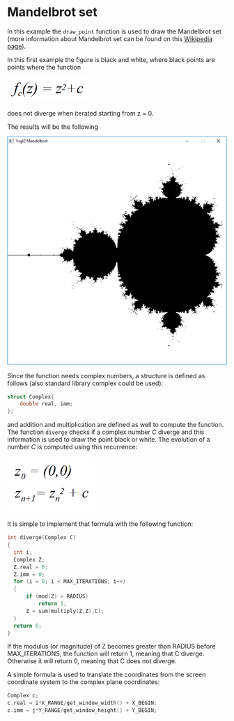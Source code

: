 # Mandelbrot set
In this example the ```draw_point``` function is used to draw the Mandelbrot set (more information about Mandelbrot set can be found on this [Wikipedia page](https://en.wikipedia.org/wiki/Mandelbrot_set)).

In this first example the figure is black and white, where black points are points where the function

![Function that creates the Mandelbrot set](./images/function.png)

does not diverge when iterated starting from z = 0.

The results will be the following

![Mandelbrot set](./images/screen.png)

Since the function needs complex numbers, a structure is defined as follows (also standard library complex could be used):

```c
struct Complex{
    double real, imm;
};
```
and addition and multiplication are defined as well to compute the function.
The function ```diverge``` checks if a complex number *C* diverge and this information is used to draw the point black or white. The evolution of a number *C* is computed using this recurrence:

![Recurrence](./images/iteration.png)

It is simple to implement that formula with the following function:

```c
int diverge(Complex C)
{
  int i;
  Complex Z;
  Z.real = 0;
  Z.imm = 0;
  for (i = 0; i < MAX_ITERATIONS; i++)
  {
      if (mod(Z) > RADIUS)
          return 1;
      Z = sum(multiply(Z,Z),C);
  }
  return 0;
}
```
If the modulus (or magnitude) of Z becomes greater than RADIUS before MAX_ITERATIONS, the function will return 1, meaning that C diverge. Otherwise it will return 0, meaning that C does not diverge.

A simple formula is used to translate the coordinates from the screen coordinate system to the complex plane coordinates:

```c
Complex c;
c.real = i*X_RANGE/get_window_width() + X_BEGIN;
c.imm = j*Y_RANGE/get_window_height() + Y_BEGIN;
```            
